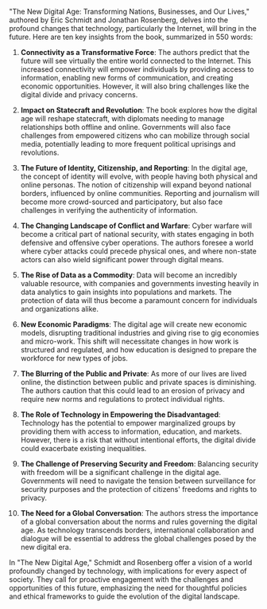 "The New Digital Age: Transforming Nations, Businesses, and Our Lives," authored by Eric Schmidt and Jonathan Rosenberg, delves into the profound changes that technology, particularly the Internet, will bring in the future. Here are ten key insights from the book, summarized in 550 words:

1. **Connectivity as a Transformative Force**: The authors predict that the future will see virtually the entire world connected to the Internet. This increased connectivity will empower individuals by providing access to information, enabling new forms of communication, and creating economic opportunities. However, it will also bring challenges like the digital divide and privacy concerns.

2. **Impact on Statecraft and Revolution**: The book explores how the digital age will reshape statecraft, with diplomats needing to manage relationships both offline and online. Governments will also face challenges from empowered citizens who can mobilize through social media, potentially leading to more frequent political uprisings and revolutions.

3. **The Future of Identity, Citizenship, and Reporting**: In the digital age, the concept of identity will evolve, with people having both physical and online personas. The notion of citizenship will expand beyond national borders, influenced by online communities. Reporting and journalism will become more crowd-sourced and participatory, but also face challenges in verifying the authenticity of information.

4. **The Changing Landscape of Conflict and Warfare**: Cyber warfare will become a critical part of national security, with states engaging in both defensive and offensive cyber operations. The authors foresee a world where cyber attacks could precede physical ones, and where non-state actors can also wield significant power through digital means.

5. **The Rise of Data as a Commodity**: Data will become an incredibly valuable resource, with companies and governments investing heavily in data analytics to gain insights into populations and markets. The protection of data will thus become a paramount concern for individuals and organizations alike.

6. **New Economic Paradigms**: The digital age will create new economic models, disrupting traditional industries and giving rise to gig economies and micro-work. This shift will necessitate changes in how work is structured and regulated, and how education is designed to prepare the workforce for new types of jobs.

7. **The Blurring of the Public and Private**: As more of our lives are lived online, the distinction between public and private spaces is diminishing. The authors caution that this could lead to an erosion of privacy and require new norms and regulations to protect individual rights.

8. **The Role of Technology in Empowering the Disadvantaged**: Technology has the potential to empower marginalized groups by providing them with access to information, education, and markets. However, there is a risk that without intentional efforts, the digital divide could exacerbate existing inequalities.

9. **The Challenge of Preserving Security and Freedom**: Balancing security with freedom will be a significant challenge in the digital age. Governments will need to navigate the tension between surveillance for security purposes and the protection of citizens' freedoms and rights to privacy.

10. **The Need for a Global Conversation**: The authors stress the importance of a global conversation about the norms and rules governing the digital age. As technology transcends borders, international collaboration and dialogue will be essential to address the global challenges posed by the new digital era.

In "The New Digital Age," Schmidt and Rosenberg offer a vision of a world profoundly changed by technology, with implications for every aspect of society. They call for proactive engagement with the challenges and opportunities of this future, emphasizing the need for thoughtful policies and ethical frameworks to guide the evolution of the digital landscape.